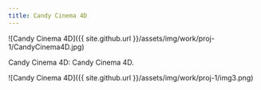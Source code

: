 ```yaml
---
title: Candy Cinema 4D
---
```


![Candy Cinema 4D]({{ site.github.url }}/assets/img/work/proj-1/CandyCinema4D.jpg)

Candy Cinema 4D: Candy Cinema 4D.

![Candy Cinema 4D]({{ site.github.url }}/assets/img/work/proj-1/img3.png)
